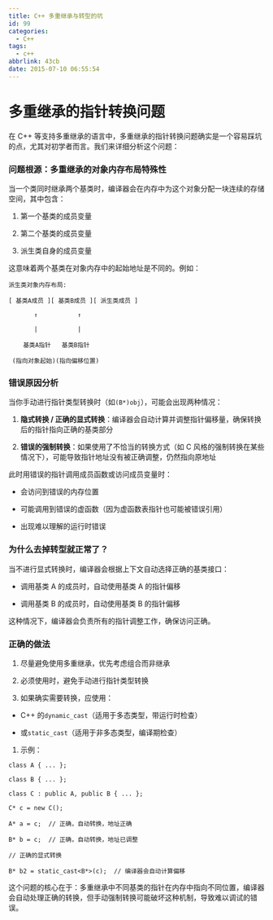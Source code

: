 ```yaml
---
title: C++ 多重继承与转型的坑
id: 99
categories:
  - C++
tags:
  - c++
abbrlink: 43cb
date: 2015-07-10 06:55:54
---
```


# 多重继承的指针转换问题

在 C++ 等支持多重继承的语言中，多重继承的指针转换问题确实是一个容易踩坑的点，尤其对初学者而言。我们来详细分析这个问题：

### 问题根源：多重继承的对象内存布局特殊性

当一个类同时继承两个基类时，编译器会在内存中为这个对象分配一块连续的存储空间，其中包含：



1. 第一个基类的成员变量

2. 第二个基类的成员变量

3. 派生类自身的成员变量

这意味着两个基类在对象内存中的起始地址是不同的。例如：



```
派生类对象内存布局:

[ 基类A成员 ][ 基类B成员 ][ 派生类成员 ]

       ↑           ↑

       |           |

    基类A指针   基类B指针

 (指向对象起始)(指向偏移位置)
```

### 错误原因分析

当你手动进行指针类型转换时（如`(B*)obj`），可能会出现两种情况：



1. **隐式转换 / 正确的显式转换**：编译器会自动计算并调整指针偏移量，确保转换后的指针指向正确的基类部分

2. **错误的强制转换**：如果使用了不恰当的转换方式（如 C 风格的强制转换在某些情况下），可能导致指针地址没有被正确调整，仍然指向原地址

此时用错误的指针调用成员函数或访问成员变量时：



* 会访问到错误的内存位置

* 可能调用到错误的虚函数（因为虚函数表指针也可能被错误引用）

* 出现难以理解的运行时错误

### 为什么去掉转型就正常了？

当不进行显式转换时，编译器会根据上下文自动选择正确的基类接口：



* 调用基类 A 的成员时，自动使用基类 A 的指针偏移

* 调用基类 B 的成员时，自动使用基类 B 的指针偏移

这种情况下，编译器会负责所有的指针调整工作，确保访问正确。

### 正确的做法



1. 尽量避免使用多重继承，优先考虑组合而非继承

2. 必须使用时，避免手动进行指针类型转换

3. 如果确实需要转换，应使用：

* C++ 的`dynamic_cast`（适用于多态类型，带运行时检查）

* 或`static_cast`（适用于非多态类型，编译期检查）

1. 示例：



```
class A { ... };

class B { ... };

class C : public A, public B { ... };

C* c = new C();

A* a = c;  // 正确，自动转换，地址正确

B* b = c;  // 正确，自动转换，地址已调整

// 正确的显式转换

B* b2 = static_cast<B*>(c);  // 编译器会自动计算偏移
```

这个问题的核心在于：多重继承中不同基类的指针在内存中指向不同位置，编译器会自动处理正确的转换，但手动强制转换可能破坏这种机制，导致难以调试的错误。



